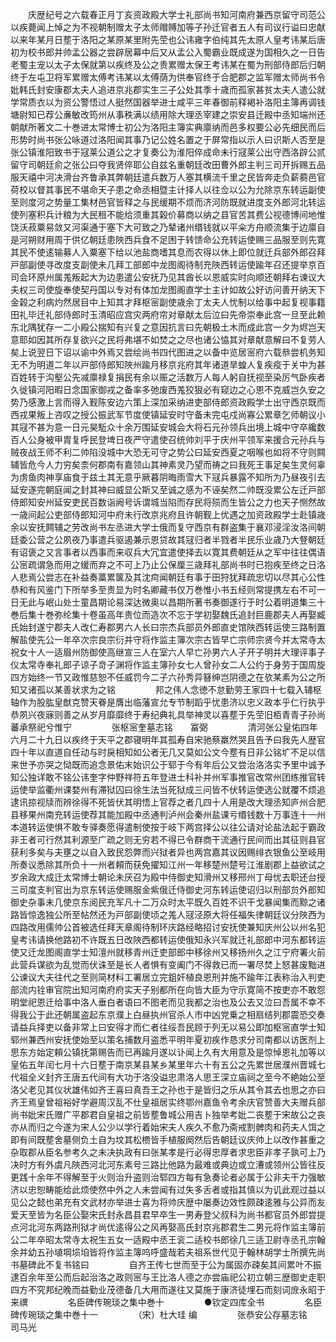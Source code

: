 <!-- { "loadSidebar": true } -->
　　庆歴纪号之六载春正月丁亥资政殿大学士礼部尚书知河南府兼西京留守司范公以疾薨闻上悼之为不视朝制赠太子太师赗赙加等子孙迁官者五人有司议行谥曰忠献以来年某月日塟于洛阳之某原某里附先茔也公讳雍字伯纯其先太原人皇考讳某后唐初为校书郎并帅孟公器之尝辟居幕中后又从孟公入蜀霸业既成遂为国相久之一日告老蜀主宠以太子太保就第以疾终及公之贵累赠太保王考讳某在蜀为刑部侍郎后归朝终于左屯卫将军累赠太傅考讳某以太傅荫为供奉官终于合肥郡之监军赠太师尚书令妣韩氏封安康郡太夫人追进京兆郡实生三子公处其季十歳而孤家甚贫太夫人遣公就学常质衣以为资公警悟过人挺然国器举进士咸平三年春御前释褐补洛阳主簿再调钱塘尉知已荐公亷敏改筠州从事秩满以绩用除大理丞宰建之崇安县迁殿中丞知端州还朝献所著文二十巻进太常博士初公为洛阳主簿实典廪纳而邑多权要公必先细民而后形势时尚书张公咏道过洛阳闻其事乃记公姓名置之于屏常指以示人曰识斯人否至是张公镇淮阳致书于冦莱公道公之才复奏公为淮阳倅成命未行冦莱公出守西洛辟公贰留守司朝廷俞之张公曰夺我贤倅耶公自兹名重朝廷改田曹外郎主判三司开拆赐五品服天禧中河决滑台齐鲁承其弊朝廷遣兵数万人塞其横流千里之民皆奔走负薪蒭邑官荷校以督其事民不堪命天子患之命丞相暨主计择人以往佥以公为允除京东转运副使至则度河之势量工集材邑官皆释之与民缓期不烦而济河防既就进度支外郎河北转运使列塞积兵计粮为大民租不能给须重其榖价募商以纳之县官苦其费公视德博间地惟饶沃菽粟易敛又河渠通于塞下大可致之乃辇诸州缗钱就以平籴方舟顺流集于边廪自是河朔财用周于供亿朝廷患陜西兵食不足困于转馈命公充转运使赐三品服至则先寛其民不使逺输募人入粟塞下给以池盐商嗜其息而农得以休上即位就迁兵部外郎召拜戸部副使寻改度支副使未几拜工部郎中龙图阁待制充陜西转运使踰年召还提举京百司会环原州属羗叛起大为边患遣公安抚乃见其酋长以恩威实时向顺还朝拜右谏议大夫权三司使旋奉使契丹国以专对有体加龙图阁直学士主计如故公好访问善开纳天下金榖之利病灼然居目中上知其才拜枢宻副使歳余丁太夫人忧制以给事中起复视事籍田礼毕迁礼部侍郎时玉清昭应宫灾两府帘对章献太后泣曰先帝崇奉此宫一旦至此赖东北隅犹存一二小殿公揣知有兴复之意因抗言曰先朝极土木而成此宫一夕为烬岂天意耶如因其所存复欲兴之民将弗堪不如焚之之尽也诸公恊其对章献意解曰不复劳人矣上说翌日下诏以谕中外焉又尝绘尚书四代图进之以备中览居宻府六载叅尝机务知无不为明道二年以戸部侍郎知陜州踰月移京兆府其年诸道旱蝗人复疾疫于关中为甚百姓转于沟壑公先减廪禄复捐民有余以赈之活数万人每人躬自抚视至染厉气卧疾者久徙镇河阳暇日念国家御戎之备率多弛废西羗狡狠必有窥边之心恩不克威岂久安之势乃感激上言而得入觐陈安边六策上深加采纳进吏部侍郎资政殿学士出守西京既而西戎果叛上咨叹之授公振武军节度使镇延安时守备未完屯戍尚寡公累章乞师朝议小其冦不甚为意一日元昊駈众十余万围延安城会大将石元孙领兵出境上城中守卒纔数百人公身被甲胄复呼民登埤日夜严守遣使召统帅刘平于庆州平领军来援合元孙兵与贼夜战王师不利二帅陷没城中大恐无可守之势公曰延安西夏之咽喉也如将不守则闗辅皆危今人力穷矣柰何郡南有嘉领山其神素灵乃望而祷之曰我死王事足矣生灵何辜为虏鱼肉神享庙食于兹土其无意乎厥暮阴晦雨雪大下冦兵暴露不知所为乃昼夜引去延安遂完朝庭闻之封其神曰威显公斯又至诚之感为不诬矣然二帅既没累公左迁戸部侍郎知安州延安吏民百数诣阙号诉谓城当陷而存民将殒而生皆公之力也天子恻然故一歳间起公吏部侍郎知河中府未行改京兆府且许朝觐上优遇之加资政殿学士赴镇歳余以安抚闗辅之劳改尚书左丞进大学士俄而复守西京有群盗集于襄邓浸淫汝洛间朝廷委公营之公夙夜乃事遣兵驱遏兼示恩贷故其冦归者半戮者半民乐业歳乃大豋朝廷有诏褒之又言事者以西事而来収兵大冗宜遣使择去以寛其费朝廷从之军中往往偶语公宻疏谓急而用之缓而弃之不可上乃止公保厘三歳拜礼部尚书时已抱疾至终之日洛人悲焉公尝志在补益奏藁累箧及其沈疴闻朝廷有事于田狩犹拜疏忠切以尽其心公性恭和有风鉴门下所举多至贵显为时名卿藏书仅万巻惟小书五经则常提携左右不可一日无此与岷山处士童昌期论易深达微奥以昌期所著书奏御遂行于时公着明道集三十巻后集十巻弥纶集十卷虽高年贵位而造次不忘于学初娶魏氏追封巨鹿郡夫人再娶臧氏始封遂宁郡夫人改仁寿郡男六人长曰宗杰兵部员外郎直史馆陜西转运使三路制置解盐使先公一年卒次宗良宗衍并守将作监主簿次宗古皆早亡宗师宗贤今并太常寺太祝女十人一适眉州防御使高继宣三人在室六人早亡孙男六人子开子明并大理评事子仪太常寺奉礼郎子谅子竒子渊将作监主簿孙女七人曾孙女二人公约于身劳于国周旋四方始终一节又政惟慈恕不任威罚今二子六孙秀异簮绅岂阴德之在欤某素为公之所知又诸孤以某善状求为之铭
　　
　　邦之伟人念徳不怠勤劳王家四十七载入辅枢轴作为股肱皇猷克赞天眷是膺出临藩宣允专节制蹈乎忧患济以忠义政本乎仁行执乎恭夙兴夜寐则善之从岁月靡靡终于寿纪典礼具举神灵以喜塟于先茔旧栢青青子孙尚蕃承祭祀兮惟宁
　　
　　张枢宻奎墓志铭　　冨弼
　　
　　清河张公皇佑四年六月二十九日以疾终于天平之郡寝明年其孤寿自宋驰蔡羸然哭且告予曰我先人歴官四十年以直道自任动与时戾相知如公者无几又莫如公文今塟有日非公铭圹不足以信来世予亦哭之恸既而追念景佑末始识公于郓于今有年后公又尝治洛洛实予里中诚予知公独详敢不铭公讳奎字仲野祥符五年登进士科补并州军事推官改常州团练推官转运使举监衢州课婺州有滞狱囚曰徐生法当死狱成三问皆不伏转运使选公就覆不烦追逮讯掠视牍而辨徐得不死皆伏其明悟上官荐之者几四十人用是改大理丞知庐州合肥县移果州南充转运使荐其能加殿中丞通判泸州会秦州盐课亏缗钱数十万事连十一州本道转运使惧不敢专驿奏愿得遣制使按于岐下两宫择公以往公请对论盐法起于霸政非王者可行然其利源至广疏之则无穷若不得已令群商干流通行民间而出其征则县官获利多矣与夫壅之以自入致民怨弊而兴狱者异也两宫嘉其议因赐绯衣银鱼公至岐用所奏议悉除其所负十一州者頼而获免擢知江州一年移楚州楚号江淮剧郡上益欲试之岁余政大成迁太常博士朝论未厌召为殿中侍御史知滑州又移邢州丁母忧去职还台授三司度支判官出为京东转运使赐服金紫俄迁侍御史河东转运使诏归以刑部贠外郎知御史杂事未几使京东阅民充军凡十二万众时太平既久百姓不识干戈暴闻集而黥之诸路皆惊逸独公所至帖然还为戸部副使顷之羗人冦泾原大将任福失律朝廷议分陜西为四路改用儒帅公首被选任拜天章阁待制环庆路经略招讨安抚使兼知庆州公以州名犯皇考讳请换他路初不许既五日改陜西都转运使俄知永兴军就迁礼部郎中河东都转运使又迁龙图阁直学士知澶州就移青州迁吏部郎中移徐州又移扬州久之江宁府署火前此营兵谋欲为乱觉而伏诛至是长人者惧有变阖门不得救已而一署尽焚上怒甚废黜进公谏议大夫往代之至则简材料工署居立完鉏奸植良恩刑并施不踰年江表称治入判吏部流内铨审官院出知河南府府实天子别都所在向皆大臣为守示寛简不按吏亦不敢怨明堂祀恩迁给事中洛人垂白者语曰不图老而见我都之治也及公去又泣曰吾属不幸不得我公于此还朝属盗起东京濮上白昼执州官杀人市中凶党乗之相扇结列郡震恐交奏请益兵择吏以备非常上曰安得才而仁者往绥吾民顾于列无以易公即加枢宻直学士知郓州兼西州安抚使始至以策名捕数月盗悉平明年夏初疾作恳求分司南都以访医剂上思东方始定頼公镇抚第赐告而已再踰月遂以讣闻上久有大用意及是惊悼恩礼加等以皇佑五年闰七月十六日塟于南京某县某乡某里年六十有五公之先累世居濮州晋城七代祖全义封齐王唐五代间有大功于洛没谥忠肃洛人思王深立庙祠之至今不絶始公至洛父老见其仪状雄伟如齐王喜曰真吾王之孙也于是皆归之乐从其令其去也思之亦曰齐王焉皇曾祖裕好学避周汉乱不仕皇祖居实终鄂州嘉鱼令考余庆官赞善大夫赠兵部尚书妣宋氏赠广平郡君自皇祖之前皆塟鲁城公用吉卜独举考妣二丧塟于宋故公之丧亦从而归之今遂为宋人公少以学行着始宋夫人疾久不愈乃斋戒割髀肉和药夫人饵之即有间既塟舍墓侧负土自为坟其松槚皆手植服阕然后告朝廷议庆帅上以改作甚重之杂取郡从臣名参考久之未决执政有曰张某孝是行必得忠厚者求忠臣非孝子孰可上乃决时方有外虞凡陜西河北河东素号三路比他路为最难或典边或立漕或领州公皆往反更践十余年不得解至于火则治升盗则治郓四方每有急奏论者必属于公非夫干力强敏济以忠恕畴能给此烦使然中外之人未尝闻有过失多舌者或指其慎以为讥此观过益以见公之懿也弟充有文武材亦举进士喜为将帅庆歴中屡奏边效性颇疎逺雅与公异而友爱天至皆为名臣公娶宋氏封永昌县君早卒生一男寿登父叔科为尚书都官员外郎尝提点河北河东两路刑狱才尚优逺得公之风再娶高氏封京兆郡君生二男元将作监主簿前公二年卒昭太常寺太祝生五女一适殿中丞王衮二适校书郎徐几三适卫尉寺丞孔宗翰余并幼五孙埴堈埙垍皆将作监主簿呜呼盛哉若夫祖系世代见于翰林胡学士所撰先尚书墓碑此不复书铭曰
　　
　　自齐王传七世而至于公为属固亦疎矣其间累叶不振逮百余年至公而后起治洛之政则宻与王比洛人德之亦尝庙祀公初立朝三歴御史走职四方不究邦纪晚而益勤业茂德备几大用而遂往又莫施于康济徒埋石而刻词庻永昭于来禩
　　
　　名臣碑传琬琰之集中巻十
　　
　　●钦定四库全书
　　
　　名臣碑传琬琰之集中巻十一
　　
　　（宋）杜大珪 编
　　
　　张恭安公存墓志铭　　司马光
　　
